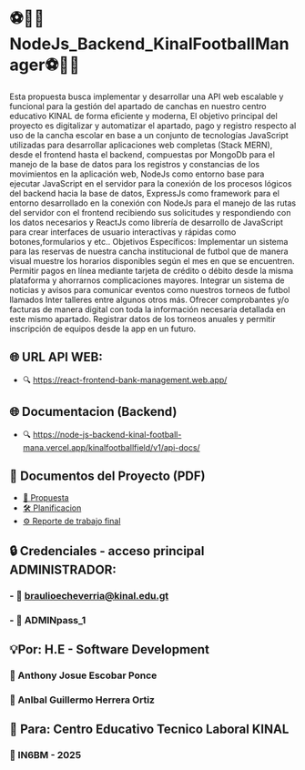 # ⚽🥅🏫NodeJs_Backend_KinalFootballManager⚽🥅🏫
Esta propuesta busca implementar y desarrollar una API web escalable y funcional para la gestión del apartado de canchas en nuestro centro educativo KINAL de forma eficiente y moderna, El objetivo principal del proyecto es digitalizar y automatizar el apartado, pago y registro respecto al uso de la cancha escolar en base a un conjunto de tecnologías JavaScript utilizadas para desarrollar aplicaciones web completas (Stack MERN), desde el frontend hasta el backend, compuestas por MongoDb para el manejo de la base de datos para los registros y constancias de los movimientos en la aplicación web, NodeJs como entorno base para ejecutar JavaScript en el servidor para la conexión de los procesos lógicos del backend hacia la base de datos, ExpressJs como framework para el entorno desarrollado en la conexión con NodeJs para el manejo de las rutas del servidor con el frontend recibiendo sus solicitudes y respondiendo con los datos necesarios y ReactJs como librería de desarrollo de JavaScript para crear interfaces de usuario interactivas y rápidas como botones,formularios y etc..
Objetivos Específicos:
Implementar un sistema para las reservas de nuestra cancha institucional de futbol que de manera visual muestre los horarios disponibles según el mes en que se encuentren.
Permitir pagos en línea mediante tarjeta de crédito o débito desde la misma plataforma y ahorrarnos complicaciones mayores.
Integrar un sistema de noticias y avisos para comunicar eventos como nuestros torneos de futbol llamados Inter talleres entre algunos otros más.
Ofrecer comprobantes y/o facturas de manera digital con toda la información necesaria detallada en este mismo apartado.
Registrar datos de los torneos anuales y permitir inscripción de equipos desde la app en un futuro.

## 🌐 URL API WEB:
 - 🔍 https://react-frontend-bank-management.web.app/

## 🌐 Documentacion (Backend)
  - 🔍 https://node-js-backend-kinal-football-mana.vercel.app/kinalfootballfield/v1/api-docs/

## 📘 Documentos del Proyecto (PDF)
- [📄 Propuesta](./public/Propuesta%20de%20proyecto%20FOOTBALL%20KINAL%20FIELD%20-%20HE%20S.D.pdf)
- [🛠️ Planificacion](./public/PLANIFICACIÓN%20API%20WEB%20KINAL%20FOOTBALL%20FIELD%20-%20HE.pdf)
- [⚙️ Reporte de trabajo final](./public/Reporte%20final%20API%20Web%20Football%20KINAL%20field%20-%20HE.pdf)

## 🔒 Credenciales - acceso principal ADMINISTRADOR:
### - 🔑 braulioecheverria@kinal.edu.gt
### - 🔑 ADMINpass_1

## 💡Por: H.E - Software Development
 ### 🪪 Anthony Josue Escobar Ponce  
 ### 🪪 AnIbal Guillermo Herrera Ortiz 
 
## 📨 Para: Centro Educativo Tecnico Laboral KINAL
 ### 🏫 IN6BM - 2025
